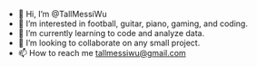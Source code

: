 - 👋 Hi, I’m @TallMessiWu
- 👀 I’m interested in football, guitar, piano, gaming, and coding.
- 🌱 I’m currently learning to code and analyze data.
- 💞️ I’m looking to collaborate on any small project.
- 📫 How to reach me tallmessiwu@gmail.com

<!---
TallMessiWu/TallMessiWu is a ✨ special ✨ repository because its `README.md` (this file) appears on your GitHub profile.
You can click the Preview link to take a look at your changes.
--->
